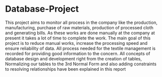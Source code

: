 # Database-Project
This project aims to monitor all process in the company like the production, manufacturing, purchase of raw materials, production of processed cloth and generating bills. As these works are done manually at the company at present it takes a lot of time to complete the work. The main goal of this project is to reduce manual works, increase the processing speed and ensure reliability of data. All process needed for the textile management is recorded for providing good information to the concern. All concepts of database design and development right from the creation of tables, Normalizing our tables to the 3rd Normal Form and also adding constraints to resolving relationships have been explained in this report
